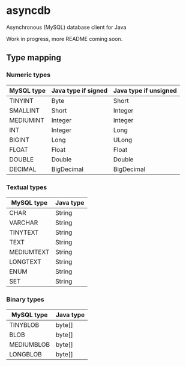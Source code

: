 # asyncdb
Asynchronous (MySQL) database client for Java

Work in progress, more README coming soon.


## Type mapping

### Numeric types

MySQL type | Java type if signed | Java type if unsigned
-----------|---------------------|----------------------
TINYINT    | Byte                | Short
SMALLINT   | Short               | Integer
MEDIUMINT  | Integer             | Integer
INT        | Integer             | Long
BIGINT     | Long                | ULong
FLOAT      | Float               | Float
DOUBLE     | Double              | Double
DECIMAL    | BigDecimal          | BigDecimal

### Textual types

MySQL type | Java type
-----------|----------
CHAR       | String
VARCHAR    | String
TINYTEXT   | String
TEXT       | String
MEDIUMTEXT | String
LONGTEXT   | String
ENUM       | String
SET        | String

### Binary types

MySQL type | Java type
-----------|----------
TINYBLOB   | byte[]
BLOB       | byte[]
MEDIUMBLOB | byte[]
LONGBLOB   | byte[]